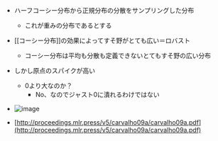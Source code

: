 
- ハーフコーシー分布から正規分布の分散をサンプリングした分布
    - これが重みの分布であるとする
- [[コーシー分布]]の効果によってすそ野がとても広い＝ロバスト
    - コーシー分布は平均も分散も定義できないとてもすそ野の広い分布
- しかし原点のスパイクが高い
    - 0より大なのか？
        - No、なのでジャスト0に潰れるわけではない

- ![image](https://gyazo.com/8701a91fa390cd5e6160180ec1ef337a/thumb/1000)

- [http://proceedings.mlr.press/v5/carvalho09a/carvalho09a.pdf](http://proceedings.mlr.press/v5/carvalho09a/carvalho09a.pdf)
